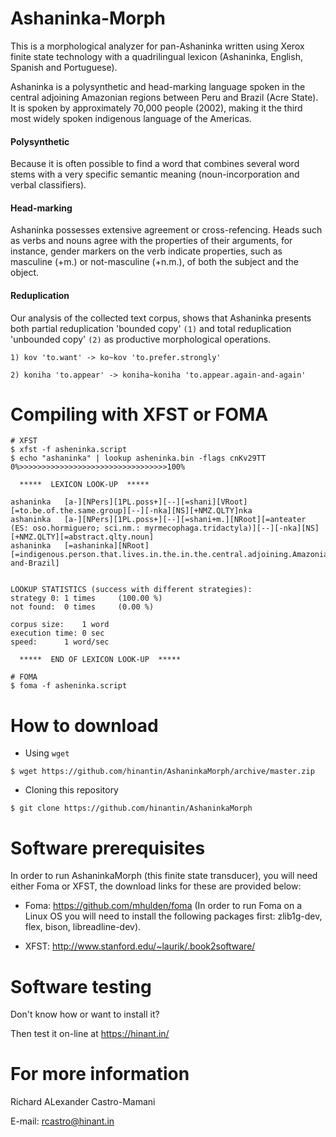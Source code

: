 Ashaninka-Morph
===============

This is a morphological analyzer for pan-Ashaninka written using Xerox finite state technology with a quadrilingual lexicon (Ashaninka, English, Spanish and Portuguese).

Ashaninka is a polysynthetic and head-marking language spoken in the central adjoining Amazonian regions between Peru and Brazil (Acre State).
It is spoken by approximately 70,000 people (2002), making it the third most widely spoken indigenous language of the Americas.

#### Polysynthetic  

Because it is often possible to find a word that combines several word stems with a very specific 
semantic meaning (noun-incorporation and verbal classifiers).

#### Head-marking 

Ashaninka possesses extensive agreement or cross-refencing. Heads such as verbs and nouns agree with 
the properties of their arguments, for instance, gender markers on the verb indicate properties, such as masculine (+m.) or not-masculine (+n.m.), of both the subject 
and the object.

#### Reduplication

Our analysis of the collected text corpus, shows that Ashaninka presents both partial reduplication 'bounded copy' `(1)` and total reduplication 'unbounded copy' `(2)` as productive morphological operations.

```
1) kov 'to.want' -> ko~kov 'to.prefer.strongly' 

2) koniha 'to.appear' -> koniha~koniha 'to.appear.again-and-again'
```

Compiling with XFST or FOMA
===============================

```
# XFST 
$ xfst -f asheninka.script 
$ echo "ashaninka" | lookup asheninka.bin -flags cnKv29TT
0%>>>>>>>>>>>>>>>>>>>>>>>>>>>>>>>>>100%

  *****  LEXICON LOOK-UP  *****

ashaninka	[a-][NPers][1PL.poss+][--][=shani][VRoot][=to.be.of.the.same.group][--][-nka][NS][+NMZ.QLTY]nka
ashaninka	[a-][NPers][1PL.poss+][--][=shani+m.][NRoot][=anteater (ES: oso.hormiguero; sci.nm.: myrmecophaga.tridactyla)][--][-nka][NS][+NMZ.QLTY][=abstract.qlty.noun]
ashaninka	[=ashaninka][NRoot][=indigenous.person.that.lives.in.the.in.the.central.adjoining.Amazonian.regions.between.Peru-and-Brazil]


LOOKUP STATISTICS (success with different strategies):
strategy 0:	1 times 	(100.00 %)
not found:	0 times 	(0.00 %)

corpus size:	1 word
execution time:	0 sec
speed:		1 word/sec

  *****  END OF LEXICON LOOK-UP  *****

# FOMA
$ foma -f asheninka.script 

```

How to download
===============

* Using `wget`
```
$ wget https://github.com/hinantin/AshaninkaMorph/archive/master.zip 
```

* Cloning this repository
```
$ git clone https://github.com/hinantin/AshaninkaMorph
```

Software prerequisites
======================

In order to run AshaninkaMorph (this finite state transducer), you will need either Foma or XFST, the download links for these are provided below:

* Foma: https://github.com/mhulden/foma (In order to run Foma on a Linux OS you will need to install the following packages first: zlib1g-dev, flex, bison, libreadline-dev).

* XFST: http://www.stanford.edu/~laurik/.book2software/

Software testing
================

Don't know how or want to install it?

Then test it on-line at https://hinant.in/

For more information
====================

Richard ALexander Castro-Mamani

E-mail: rcastro@hinant.in


